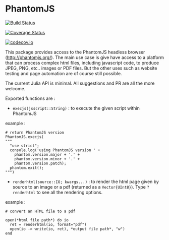 # PhantomJS

[![Build Status](https://travis-ci.org/fredo-dedup/PhantomJS.jl.svg?branch=master)](https://travis-ci.org/fredo-dedup/PhantomJS.jl)

[![Coverage Status](https://coveralls.io/repos/fredo-dedup/PhantomJS.jl/badge.svg?branch=master&service=github)](https://coveralls.io/github/fredo-dedup/PhantomJS.jl?branch=master)

[![codecov.io](http://codecov.io/github/fredo-dedup/PhantomJS.jl/coverage.svg?branch=master)](http://codecov.io/github/fredo-dedup/PhantomJS.jl?branch=master)

This package provides access to the PhantomJS headless browser (http://phantomjs.org/).
The main use case is give have access to a platform that can process complex html
files, including javascript code, to produce JPEG, PNG, etc.. images or PDF files.
But the other uses such as website testing and page automation are of course still
possible.

The current Julia API is minimal. All suggestions and PR are all the more welcome.

Exported functions are :
- `execjs(jsscript::String)` : to execute the given script within PhantomJS

example :
```
# return PhantomJS version
PhantomJS.execjs(
"""
  "use strict";
  console.log('using PhantomJS version ' +
    phantom.version.major + '.' +
    phantom.version.minor + '.' +
    phantom.version.patch);
  phantom.exit();
""")

```

- `renderhtml(source::IO; kwargs...)` : to render the html page given by source
to an image or a pdf (returned as a `Vector{UInt8}`). Type `? renderhtml` to see
 all the rendering options.

example :
```
# convert an HTML file to a pdf

open(*html file path*) do io
  ret = renderhtml(io, format="pdf")
  open(io -> write(io, ret), *output file path*, "w")
end
```
